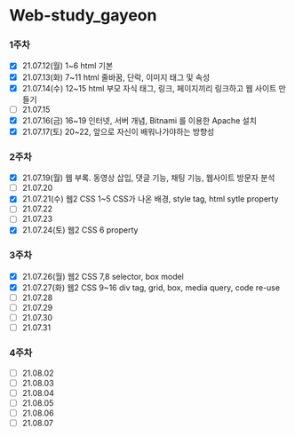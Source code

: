 # Web-study_gayeon

### 1주차
* [x] 21.07.12(월) 1~6 html 기본
* [x] 21.07.13(화) 7~11 html 줄바꿈, 단락, 이미지 태그 및 속성
* [x] 21.07.14(수) 12~15 html 부모 자식 태그, 링크, 페이지끼리 링크하고 웹 사이트 만들기
* [ ] 21.07.15
* [x] 21.07.16(금) 16~19 인터넷, 서버 개념, Bitnami 를 이용한 Apache 설치
* [x] 21.07.17(토) 20~22, 앞으로 자신이 배워나가야하는 방향성

### 2주차
* [x] 21.07.19(월) 웹 부록. 동영상 삽입, 댓글 기능, 채팅 기능, 웹사이트 방문자 분석
* [ ] 21.07.20
* [x] 21.07.21(수) 웹2 CSS 1~5 CSS가 나온 배경, style tag, html sytle property
* [ ] 21.07.22
* [ ] 21.07.23
* [x] 21.07.24(토) 웹2 CSS 6 property

### 3주차
* [x] 21.07.26(월) 웹2 CSS 7,8 selector, box model
* [x] 21.07.27(화) 웹2 CSS 9~16 div tag, grid, box, media query, code re-use
* [ ] 21.07.28
* [ ] 21.07.29
* [ ] 21.07.30
* [ ] 21.07.31

### 4주차
* [ ] 21.08.02
* [ ] 21.08.03
* [ ] 21.08.04
* [ ] 21.08.05
* [ ] 21.08.06
* [ ] 21.08.07
